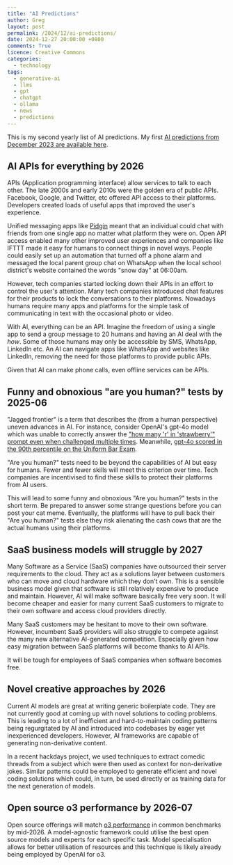 ```yaml
---
title: "AI Predictions"
author: Greg
layout: post
permalink: /2024/12/ai-predictions/
date: 2024-12-27 20:00:00 +0800
comments: True
licence: Creative Commons
categories:
  - technology
tags:
  - generative-ai
  - llms
  - gpt
  - chatgpt
  - ollama
  - news
  - predictions
---
```


This is my second yearly list of AI predictions. My first [AI predictions from December 2023 are available here](/2023/12/generative-ai-predictions/).

## AI APIs for everything by 2026

APIs (Application programming interface) allow services to talk to each other. The late 2000s and early 2010s were the golden era of public APIs. Facebook, Google, and Twitter, etc offered API access to their platforms. Developers created loads of useful apps that improved the user's experience.

Unified messaging apps like [Pidgin](https://www.pidgin.im) meant that an individual could chat with friends from one single app no matter what platform they were on. Open API access enabled many other improved user experiences and companies like IFTTT made it easy for humans to connect things in novel ways. People could easily set up an automation that turned off a phone alarm and messaged the local parent group chat on WhatsApp when the local school district's website contained the words "snow day" at 06:00am.

However, tech companies started locking down their APIs in an effort to control the user's attention. Many tech companies introduced chat features for their products to lock the conversations to their platforms. Nowadays humans require many apps and platforms for the simple task of communicating in text with the occasional photo or video.

With AI, everything can be an API. Imagine the freedom of using a single app to send a group message to 20 humans and having an AI deal with the *how*. Some of those humans may only be accessible by SMS, WhatsApp, LinkedIn etc. An AI can navigate apps like WhatsApp and websites like LinkedIn, removing the need for those platforms to provide public APIs.

Given that AI can make phone calls, even offline services can be APIs.

## Funny and obnoxious "are you human?" tests by 2025-06

"Jagged frontier" is a term that describes the (from a human perspective) uneven advances in AI. For instance, consider OpenAI's gpt-4o model which was unable to correctly answer the ["how many 'r' in 'strawberry'" prompt even when challenged multiple times](https://community.openai.com/t/incorrect-count-of-r-characters-in-the-word-strawberry/829618). Meanwhile, [gpt-4o scored in the 90th percentile on the Uniform Bar Exam](https://www.abajournal.com/web/article/latest-version-of-chatgpt-aces-the-bar-exam-with-score-in-90th-percentile).

"Are you human?" tests need to be beyond the capabilities of AI but easy for humans. Fewer and fewer skills will meet this criterion over time. Tech companies are incentivised to find these skills to protect their platforms from AI users.

This will lead to some funny and obnoxious "Are you human?" tests in the short term. Be prepared to answer some strange questions before you can post your cat meme. Eventually, the platforms will have to pull back their "Are you human?" tests else they risk alienating the cash cows that are the actual humans using their platforms.

## SaaS business models will struggle by 2027

Many Software as a Service (SaaS) companies have outsourced their server requirements to the cloud. They act as a solutions layer between customers who can move and cloud hardware which they don't own. This is a sensible business model given that software is still relatively expensive to produce and maintain. However, AI will make software basically free very soon. It will become cheaper and easier for many current SaaS customers to migrate to their own software and access cloud providers directly.

Many SaaS customers may be hesitant to move to their own software. However, incumbent SaaS providers will also struggle to compete against the many new alternative AI-generated competition. Especially given how easy migration between SaaS platforms will become thanks to AI APIs.

It will be tough for employees of SaaS companies when software becomes free.

## Novel creative approaches by 2026

Current AI models are great at writing generic boilerplate code. They are not currently good at coming up with novel solutions to coding problems. This is leading to a lot of inefficient and hard-to-maintain coding patterns being regurgitated by AI and introduced into codebases by eager yet inexperienced developers. However, AI frameworks are capable of generating non-derivative content.

In a recent hackdays project, we used techniques to extract comedic threads from a subject which were then used as context for non-derivative jokes. Similar patterns could be employed to generate efficient and novel coding solutions which could, in turn, be used directly or as training data for the next generation of models.

## Open source o3 performance by 2026-07

Open source offerings will match [o3 performance](https://arcprize.org/blog/oai-o3-pub-breakthrough) in common benchmarks by mid-2026. A model-agnostic framework could utilise the best open source models and experts for each specific task. Model specialisation allows for better utilisation of resources and this technique is likely already being employed by OpenAI for o3.
